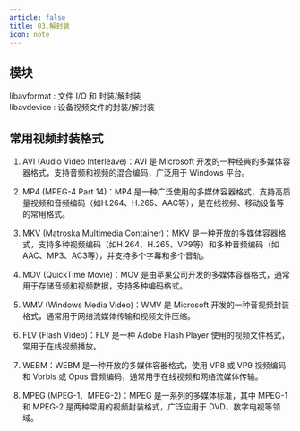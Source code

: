 ```yaml
---
article: false
title: 03.解封装
icon: note
---
```


## 模块
libavformat : 文件 I/O 和 封装/解封装 <br/>
libavdevice : 设备视频文件的封装/解封装 <br/>


## 常用视频封装格式

1. AVI (Audio Video Interleave)：AVI 是 Microsoft 开发的一种经典的多媒体容器格式，支持音频和视频的混合编码，广泛用于 Windows 平台。<br/>

2. MP4 (MPEG-4 Part 14)：MP4 是一种广泛使用的多媒体容器格式，支持高质量视频和音频编码（如H.264、H.265、AAC等），是在线视频、移动设备等的常用格式。<br/>

3. MKV (Matroska Multimedia Container)：MKV 是一种开放的多媒体容器格式，支持多种视频编码（如H.264、H.265、VP9等）和多种音频编码（如AAC、MP3、AC3等），并支持多个字幕和多个音轨。<br/>

4. MOV (QuickTime Movie)：MOV 是由苹果公司开发的多媒体容器格式，通常用于存储音频和视频数据，支持多种编码格式。<br/>

5. WMV (Windows Media Video)：WMV 是 Microsoft 开发的一种音视频封装格式，通常用于网络流媒体传输和视频文件压缩。<br/>

6. FLV (Flash Video)：FLV 是一种 Adobe Flash Player 使用的视频文件格式，常用于在线视频播放。<br/>

7. WEBM：WEBM 是一种开放的多媒体容器格式，使用 VP8 或 VP9 视频编码和 Vorbis 或 Opus 音频编码，通常用于在线视频和网络流媒体传输。<br/>

8. MPEG (MPEG-1、MPEG-2)：MPEG 是一系列的多媒体标准，其中 MPEG-1 和 MPEG-2 是两种常用的视频封装格式，广泛应用于 DVD、数字电视等领域。<br/>















